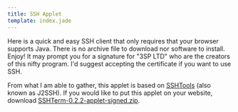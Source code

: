 ```yaml
---
title: SSH Applet
template: index.jade
---
```


Here is a quick and easy SSH client that only requires that your browser supports Java.  There is no archive file to download nor software to install.  Enjoy!  It may prompt you for a signature for "3SP LTD" who are the creators of this nifty program.  I'd suggest accepting the certificate if you want to use SSH.

<applet width="640" height="480" archive="SSHTermApplet-signed.jar,SSHTermApplet-jdkbug-workaround-signed.jar" code="com.sshtools.sshterm.SshTermApplet" codebase=".">
	<param name="sshapps.connection.authenticatonMethodi" value="password" />
	<param name="sshapps.connection.showConnectionDialogi" value="true" />
	<param name="sshapps.connection.disableHostKeyVerificationi" value="true" />
</applet>

From what I am able to gather, this applet is based on [SSHTools](http://sourceforge.net/projects/sshtools/) (also known as J2SSH).  If you would like to put this applet on your website, download [SSHTerm-0.2.2-applet-signed.zip](SSHTerm-0.2.2-applet-signed.zip).
